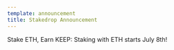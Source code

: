 ```yaml
---
template: announcement
title: Stakedrop Announcement
---
```

Stake ETH, Earn KEEP: Staking with ETH starts July 8th!